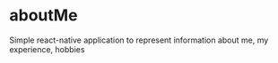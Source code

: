 # aboutMe


Simple react-native application to represent information about me, my experience, hobbies
